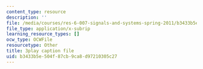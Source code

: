 ```yaml
---
content_type: resource
description: ''
file: /media/courses/res-6-007-signals-and-systems-spring-2011/b3433b5e504f87cb9ca8d97210305c27_Q7aZNgY18b4.srt
file_type: application/x-subrip
learning_resource_types: []
ocw_type: OCWFile
resourcetype: Other
title: 3play caption file
uid: b3433b5e-504f-87cb-9ca8-d97210305c27
---
```

